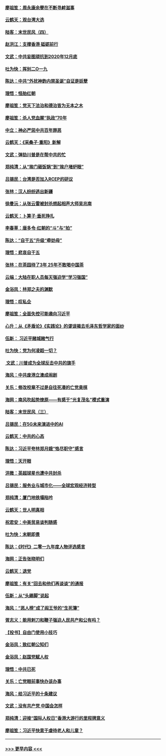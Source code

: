 #### [廖祖笙：周永康余孽在不断寻衅滋事](../pages/nsc993/n11751013.md?t=12282001) 
#### [云鹤天：观台湾大选](../pages/nsc993/n11751007.md?t=12282001) 
#### [陆客：末世民风（四）](../pages/nsc993/n11749203.md?t=12282001) 
#### [赵洪江：支撑香港 砥砺前行](../pages/nsc993/n11748482.md?t=12282001) 
#### [文武：中共妄图顽抗到2020年12月底](../pages/nsc993/n11748446.md?t=12282001) 
#### [吐为快：挥别二O一九](../pages/nsc993/n11748411.md?t=12282001) 
#### [陈达：中共“外扰神韵内禁圣诞”自证是妖孽](../pages/nsc993/n11748226.md?t=12282001) 
#### [理悟：怪胎红朝](../pages/nsc993/n11748206.md?t=12282001) 
#### [廖祖笙：党天下法治和德治皆为无本之木](../pages/nsc993/n11748135.md?t=12282001) 
#### [廖祖笙：杀人党血腥“执政”70年](../pages/nsc993/n11745144.md?t=12282001) 
#### [中立：神必严惩中共百年罪恶](../pages/nsc993/n11744970.md?t=12282001) 
#### [云鹤天：《采桑子‧重阳》新解](../pages/nsc993/n11744948.md?t=12282001) 
#### [文武：弹劾川普是在帮中共的忙](../pages/nsc993/n11744758.md?t=12282001) 
#### [郑纯清：从“挨门砸饭锅”到“挨户堵炉眼”](../pages/nsc993/n11744745.md?t=12282001) 
#### [吕锡民：台湾是否加入RCEP的研议](../pages/nsc993/n11744701.md?t=12282001) 
#### [张林：汉人纷纷逃出新疆](../pages/nsc993/n11743530.md?t=12282001) 
#### [徐曼沅：从张云雷被封杀想起相声大师吴兆南](../pages/nsc993/n11741816.md?t=12282001) 
#### [云鹤天：卜算子‧垂死挣扎](../pages/nsc993/n11739956.md?t=12282001) 
#### [李春草：唐多令‧红朝的“斗”与“拍”](../pages/nsc993/n11739830.md?t=12282001) 
#### [陈达：“自干五”升级“牵妨母”](../pages/nsc993/n11739724.md?t=12282001) 
#### [理悟：悲哀自干五](../pages/nsc993/n11739547.md?t=12282001) 
#### [张林：在茶园待了3年 25年不敢喝中国茶](../pages/nsc993/n11739240.md?t=12282001) 
#### [云端：大陆在职人员每天强迫学“学习强国”](../pages/nsc993/n11738735.md?t=12282001) 
#### [金浴凤：林郑之夫的渊默](../pages/nsc993/n11737735.md?t=12282001) 
#### [理悟：叹私企](../pages/nsc993/n11737715.md?t=12282001) 
#### [廖祖笙：全面失控可能袭向习近平](../pages/nsc993/n11737704.md?t=12282001) 
#### [心升：从《矛盾论》《实践论》的谬误揭去毛泽东哲学家的面纱](../pages/nsc993/n11736962.md?t=12282001) 
#### [伍新： 习近平赌城赌气行](../pages/nsc993/n11736929.md?t=12282001) 
#### [吐为快：党为何凌蹈一切？](../pages/nsc993/n11736915.md?t=12282001) 
#### [ 文武：川普成为全球反击中共的旗手](../pages/nsc993/n11736882.md?t=12282001) 
#### [海风：中共废港立澳成闹剧](../pages/nsc993/n11735857.md?t=12282001) 
#### [关乐：修改校章不过是自往死凑的亡党臭棋](../pages/nsc993/n11735097.md?t=12282001) 
#### [海网：南风吹起势燎原——有感于“光复茂名”模式重演](../pages/nsc993/n11732308.md?t=12282001) 
#### [陆客：末世民风（三）](../pages/nsc993/n11732211.md?t=12282001) 
#### [吕锡民：在5G未来演进中的AI](../pages/nsc993/n11730010.md?t=12282001) 
#### [云鹤天：中共的心态](../pages/nsc993/n11729906.md?t=12282001) 
#### [陈达：习近平夸林郑月娥“恪尽职守”感言](../pages/nsc993/n11729881.md?t=12282001) 
#### [理悟：天开眼](../pages/nsc993/n11729699.md?t=12282001) 
#### [洪微：英超球星也遭中共封杀](../pages/nsc993/n11727243.md?t=12282001) 
#### [吕锡民：服务业与城市化——全球宏观经济转型](../pages/nsc993/n11725845.md?t=12282001) 
#### [郑纯清：厦门地铁塌陷吟](../pages/nsc993/n11725813.md?t=12282001) 
#### [云鹤天：世人明真相](../pages/nsc993/n11725621.md?t=12282001) 
#### [祝君安：中美贸易谈判随感](../pages/nsc993/n11725609.md?t=12282001) 
#### [吐为快：末朝即景](../pages/nsc993/n11723365.md?t=12282001) 
#### [陈达：《时代》二零一九年度人物评选感言](../pages/nsc993/n11723337.md?t=12282001) 
#### [海网：正告张晓明们](../pages/nsc993/n11723228.md?t=12282001) 
#### [云鹤天：退党](../pages/nsc993/n11723056.md?t=12282001) 
#### [廖祖笙：有关“回去和他们再谈谈”的通报](../pages/nsc993/n11722442.md?t=12282001) 
#### [伍新：从“头踢脚”说起](../pages/nsc993/n11722429.md?t=12282001) 
#### [海风：“恶人榜”成了阎王爷的“生死簿”](../pages/nsc993/n11722272.md?t=12282001) 
#### [胥志义：能用剌刀和鞭子强迫人民共产和公有吗？](../pages/nsc993/n11720569.md?t=12282001) 
#### [【投书】自由门使用小技巧](../pages/nsc993/n11720180.md?t=12282001) 
#### [金浴凤：致红朝公知们](../pages/nsc993/n11720563.md?t=12282001) 
#### [金浴凤：赵国党赋人权](../pages/nsc993/n11720533.md?t=12282001) 
#### [理悟：中共已死](../pages/nsc993/n11720233.md?t=12282001) 
#### [关乐：亡党眼前事快办该办事](../pages/nsc993/n11719160.md?t=12282001) 
#### [海风：给习近平的十条建议](../pages/nsc993/n11717616.md?t=12282001) 
#### [文武：没有共产党 中国会怎样](../pages/nsc993/n11717584.md?t=12282001) 
#### [郑纯清：迎接“国际人权日”香港大游行的里程牌意义](../pages/nsc993/n11717417.md?t=12282001) 
#### [廖祖笙：习近平快意于虐待老人和儿童？](../pages/nsc993/n11715313.md?t=12282001) 

----
#### [ >>> 更早内容 <<< ](../indexes/nsc993-earlier.md)
